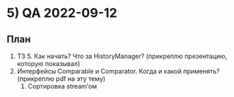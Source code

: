# 5) QA 2022-09-12 #
## План ## 
1) ТЗ 5. Как начать? Что за HistoryManager? (прикреплю презентацию, которую показывал)
2) Интерфейсы Comparable и Comparator. Когда и какой применять? (прикреплю pdf на эту тему)
   1) Сортировка stream’ом 